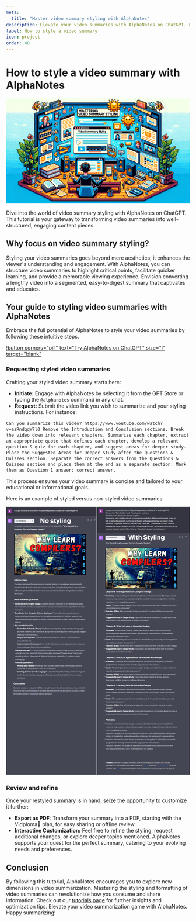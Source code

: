 ```yaml
---
meta:
  title: "Master video summary styling with AlphaNotes"
description: Elevate your video summaries with AlphaNotes on ChatGPT. Follow our guide for practical styling and formatting techniques.
label: How to style a video summary
icon: project
order: 48
---
```


# How to style a video summary with AlphaNotes

![](../../resources/video-style.png)

Dive into the world of video summary styling with AlphaNotes on ChatGPT. This tutorial is your gateway to transforming video summaries into well-structured, engaging content pieces.

## Why focus on video summary styling?

Styling your video summaries goes beyond mere aesthetics; it enhances the viewer's understanding and engagement. With AlphaNotes, you can structure video summaries to highlight critical points, facilitate quicker learning, and provide a memorable viewing experience. Envision converting a lengthy video into a segmented, easy-to-digest summary that captivates and educates.

## Your guide to styling video summaries with AlphaNotes

Embrace the full potential of AlphaNotes to style your video summaries by following these intuitive steps.

[!button corners="pill" text="Try AlphaNotes on ChatGPT" size="l" target="blank"](https://chat.openai.com/g/g-ZdfrSRAyo-alphanotes-gpt)

### Requesting styled video summaries

Crafting your styled video summary starts here:

- **Initiate:** Engage with AlphaNotes by selecting it from the GPT Store or typing the `@alphanotes` command in any chat.
- **Request:** Submit the video link you wish to summarize and your styling instructions. For instance:

```
Can you summarize this video? https://www.youtube.com/watch?v=azRndqqW7l0 Remove the Introduction and Conclusion sections. Break the video down into relevant chapters. Summarize each chapter, extract an appropriate quote that defines each chapter, develop a relevant question & quiz for each chapter, and suggest areas for deeper study. Place the Suggested Areas for Deeper Study after the Questions & Quizzes section. Separate the correct answers from the Questions & Quizzes section and place them at the end as a separate section. Mark them as Question 1 answer: correct answer.
```

This process ensures your video summary is concise and tailored to your educational or informational goals.

Here is an example of styled versus non-styled video summaries:

![](../../resources/style-video.png)

### Review and refine

Once your restyled summary is in hand, seize the opportunity to customize it further:

- **Export as PDF:** Transform your summary into a PDF, starting with the Vidploma🎥 plan, for easy sharing or offline review.
- **Interactive Customization:** Feel free to refine the styling, request additional changes, or explore deeper topics mentioned. AlphaNotes supports your quest for the perfect summary, catering to your evolving needs and preferences.

## Conclusion

By following this tutorial, AlphaNotes encourages you to explore new dimensions in video summarization. Mastering the styling and formatting of video summaries can revolutionize how you consume and share information. Check out our [tutorials page](https://www.alphanotes.one/tutorials/tutorial) for further insights and optimization tips. Elevate your video summarization game with AlphaNotes. Happy summarizing!
